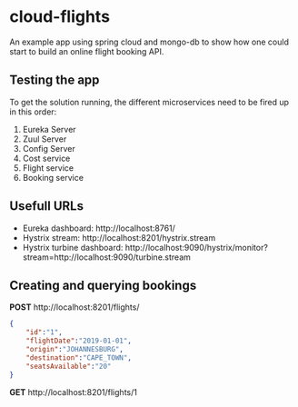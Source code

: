 # cloud-flights
An example app using spring cloud and mongo-db to show how one could start to build an online flight booking API.

## Testing the app
To get the solution running, the different microservices need to be fired up in this order:
1. Eureka Server
2. Zuul Server
3. Config Server
4. Cost service
5. Flight service
6. Booking service

## Usefull URLs
* Eureka dashboard: http://localhost:8761/
* Hystrix stream: http://localhost:8201/hystrix.stream
* Hystrix turbine dashboard: http://localhost:9090/hystrix/monitor?stream=http://localhost:9090/turbine.stream

## Creating and querying bookings
**POST** http://localhost:8201/flights/
```json
{
	"id":"1",
	"flightDate":"2019-01-01",
	"origin":"JOHANNESBURG",
	"destination":"CAPE_TOWN",
	"seatsAvailable":"20"
}
```

**GET** http://localhost:8201/flights/1

